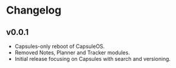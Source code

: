# Changelog

## v0.0.1
- Capsules-only reboot of CapsuleOS.
- Removed Notes, Planner and Tracker modules.
- Initial release focusing on Capsules with search and versioning.

